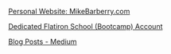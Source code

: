 [Personal Website: MikeBarberry.com](https://mikebarberry.com)

[Dedicated Flatiron School (Bootcamp) Account](https://github.com/MikeBarberry-Flatiron)
 
[Blog Posts - Medium](https://mikebarberry.medium.com/)
 
